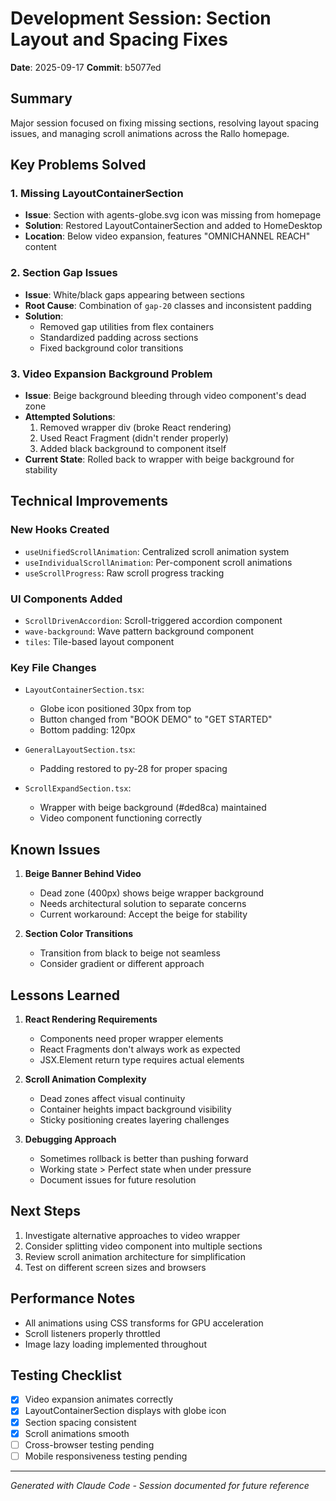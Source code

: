 # Development Session: Section Layout and Spacing Fixes
**Date**: 2025-09-17
**Commit**: b5077ed

## Summary
Major session focused on fixing missing sections, resolving layout spacing issues, and managing scroll animations across the Rallo homepage.

## Key Problems Solved

### 1. Missing LayoutContainerSection
- **Issue**: Section with agents-globe.svg icon was missing from homepage
- **Solution**: Restored LayoutContainerSection and added to HomeDesktop
- **Location**: Below video expansion, features "OMNICHANNEL REACH" content

### 2. Section Gap Issues
- **Issue**: White/black gaps appearing between sections
- **Root Cause**: Combination of `gap-20` classes and inconsistent padding
- **Solution**: 
  - Removed gap utilities from flex containers
  - Standardized padding across sections
  - Fixed background color transitions

### 3. Video Expansion Background Problem
- **Issue**: Beige background bleeding through video component's dead zone
- **Attempted Solutions**:
  1. Removed wrapper div (broke React rendering)
  2. Used React Fragment (didn't render properly)
  3. Added black background to component itself
- **Current State**: Rolled back to wrapper with beige background for stability

## Technical Improvements

### New Hooks Created
- `useUnifiedScrollAnimation`: Centralized scroll animation system
- `useIndividualScrollAnimation`: Per-component scroll animations
- `useScrollProgress`: Raw scroll progress tracking

### UI Components Added
- `ScrollDrivenAccordion`: Scroll-triggered accordion component
- `wave-background`: Wave pattern background component
- `tiles`: Tile-based layout component

### Key File Changes
- `LayoutContainerSection.tsx`:
  - Globe icon positioned 30px from top
  - Button changed from "BOOK DEMO" to "GET STARTED"
  - Bottom padding: 120px
  
- `GeneralLayoutSection.tsx`:
  - Padding restored to py-28 for proper spacing
  
- `ScrollExpandSection.tsx`:
  - Wrapper with beige background (#ded8ca) maintained
  - Video component functioning correctly

## Known Issues

1. **Beige Banner Behind Video**
   - Dead zone (400px) shows beige wrapper background
   - Needs architectural solution to separate concerns
   - Current workaround: Accept the beige for stability

2. **Section Color Transitions**
   - Transition from black to beige not seamless
   - Consider gradient or different approach

## Lessons Learned

1. **React Rendering Requirements**
   - Components need proper wrapper elements
   - React Fragments don't always work as expected
   - JSX.Element return type requires actual elements

2. **Scroll Animation Complexity**
   - Dead zones affect visual continuity
   - Container heights impact background visibility
   - Sticky positioning creates layering challenges

3. **Debugging Approach**
   - Sometimes rollback is better than pushing forward
   - Working state > Perfect state when under pressure
   - Document issues for future resolution

## Next Steps

1. Investigate alternative approaches to video wrapper
2. Consider splitting video component into multiple sections
3. Review scroll animation architecture for simplification
4. Test on different screen sizes and browsers

## Performance Notes

- All animations using CSS transforms for GPU acceleration
- Scroll listeners properly throttled
- Image lazy loading implemented throughout

## Testing Checklist

- [x] Video expansion animates correctly
- [x] LayoutContainerSection displays with globe icon
- [x] Section spacing consistent
- [x] Scroll animations smooth
- [ ] Cross-browser testing pending
- [ ] Mobile responsiveness testing pending

---

*Generated with Claude Code - Session documented for future reference*